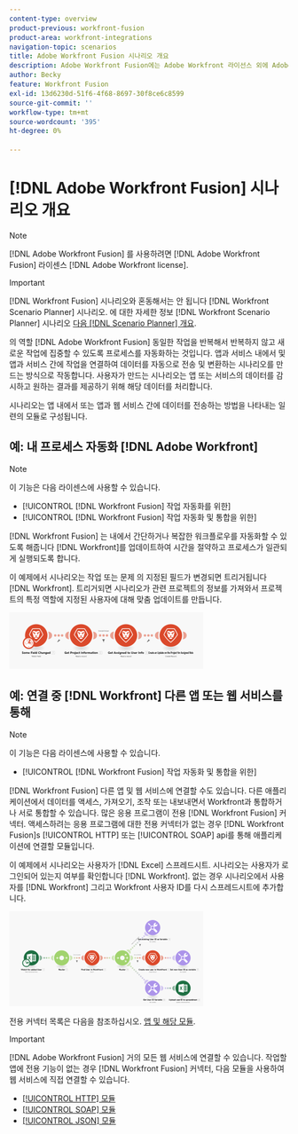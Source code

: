 ```yaml
---
content-type: overview
product-previous: workfront-fusion
product-area: workfront-integrations
navigation-topic: scenarios
title: Adobe Workfront Fusion 시나리오 개요
description: Adobe Workfront Fusion에는 Adobe Workfront 라이선스 외에 Adobe Workfront Fusion 라이센스가 필요합니다.
author: Becky
feature: Workfront Fusion
exl-id: 13d6230d-51f6-4f68-8697-30f8ce6c8599
source-git-commit: ''
workflow-type: tm+mt
source-wordcount: '395'
ht-degree: 0%

---
```


# [!DNL Adobe Workfront Fusion] 시나리오 개요

>[!NOTE]
>
>[!DNL Adobe Workfront Fusion] 를 사용하려면 [!DNL Adobe Workfront Fusion] 라이센스 [!DNL Adobe Workfront license].

>[!IMPORTANT]
>
>[!DNL Workfront Fusion] 시나리오와 혼동해서는 안 됩니다 [!DNL Workfront Scenario Planner] 시나리오. 에 대한 자세한 정보 [!DNL Workfront Scenario Planner] 시나리오 [다음 [!DNL Scenario Planner] 개요](../../scenario-planner/scenario-planner-overview.md).

의 역할 [!DNL Adobe Workfront Fusion] 동일한 작업을 반복해서 반복하지 않고 새로운 작업에 집중할 수 있도록 프로세스를 자동화하는 것입니다. 앱과 서비스 내에서 및 앱과 서비스 간에 작업을 연결하여 데이터를 자동으로 전송 및 변환하는 시나리오를 만드는 방식으로 작동합니다. 사용자가 만드는 시나리오는 앱 또는 서비스의 데이터를 감시하고 원하는 결과를 제공하기 위해 해당 데이터를 처리합니다.

시나리오는 앱 내에서 또는 앱과 웹 서비스 간에 데이터를 전송하는 방법을 나타내는 일련의 모듈로 구성됩니다.

## 예: 내 프로세스 자동화 [!DNL Adobe Workfront]

>[!NOTE]
>
>이 기능은 다음 라이센스에 사용할 수 있습니다.
>
>* [!UICONTROL [!DNL Workfront Fusion] 작업 자동화를 위한]
>* [!UICONTROL [!DNL Workfront Fusion] 작업 자동화 및 통합을 위한]
>


[!DNL Workfront Fusion] 는 내에서 간단하거나 복잡한 워크플로우를 자동화할 수 있도록 해줍니다 [!DNL Workfront]를 업데이트하여 시간을 절약하고 프로세스가 일관되게 실행되도록 합니다.

이 예제에서 시나리오는 작업 또는 문제 의 지정된 필드가 변경되면 트리거됩니다 [!DNL Workfront]. 트리거되면 시나리오가 관련 프로젝트의 정보를 가져와서 프로젝트의 특정 역할에 지정된 사용자에 대해 맞춤 업데이트를 만듭니다.

![](assets/fusion-template-example-350x102.png)

## 예: 연결 중 [!DNL Workfront] 다른 앱 또는 웹 서비스를 통해

>[!NOTE]
>
>이 기능은 다음 라이센스에 사용할 수 있습니다.
>
>* [!UICONTROL [!DNL Workfront Fusion] 작업 자동화 및 통합을 위한]
>


[!DNL Workfront Fusion] 다른 앱 및 웹 서비스에 연결할 수도 있습니다. 다른 애플리케이션에서 데이터를 액세스, 가져오기, 조작 또는 내보내면서 Workfront과 통합하거나 서로 통합할 수 있습니다. 많은 응용 프로그램이 전용 [!DNL Workfront Fusion] 커넥터. 액세스하려는 응용 프로그램에 대한 전용 커넥터가 없는 경우 [!DNL Workfront Fusion]s [!UICONTROL HTTP] 또는 [!UICONTROL SOAP] api를 통해 애플리케이션에 연결할 모듈입니다.

이 예제에서 시나리오는 사용자가 [!DNL Excel] 스프레드시트. 시나리오는 사용자가 로그인되어 있는지 여부를 확인합니다 [!DNL Workfront]. 없는 경우 시나리오에서 사용자를 [!DNL Workfront] 그리고 Workfront 사용자 ID를 다시 스프레드시트에 추가합니다.

![](assets/fusion-integration-example--350x171.png)

전용 커넥터 목록은 다음을 참조하십시오. [앱 및 해당 모듈](../../workfront-fusion/apps-and-their-modules/apps-and-their-modules.md).

>[!IMPORTANT]
>
>[!DNL Adobe Workfront Fusion] 거의 모든 웹 서비스에 연결할 수 있습니다. 작업할 앱에 전용 기능이 없는 경우 [!DNL Workfront Fusion] 커넥터, 다음 모듈을 사용하여 웹 서비스에 직접 연결할 수 있습니다.
>
>* [[!UICONTROL HTTP] 모듈](../../workfront-fusion/apps-and-their-modules/http-modules/http-modules-1.md)
>* [[!UICONTROL SOAP] 모듈](../../workfront-fusion/apps-and-their-modules/soap-module.md)
>* [[!UICONTROL JSON] 모듈](../../workfront-fusion/apps-and-their-modules/json-modules.md)
>

